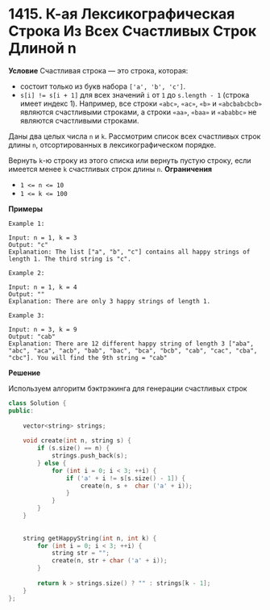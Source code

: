 # 1415. К-ая Лексикографическая Строка Из Всех Счастливых Строк Длиной n

**Условие**
Счастливая строка — это строка, которая:

- состоит только из букв набора `['a', 'b', 'c']`.
- `s[i] != s[i + 1]` для всех значений `i` от `1` до `s.length - 1` (строка имеет индекс 1).
Например, все строки `«abc»`, `«ac»`, `«b»` и `«abcbabcbcb»` являются счастливыми строками, а строки `«aa»`, `«baa»` и `«ababbc»` не являются счастливыми строками.

Даны два целых числа `n` и `k`. Рассмотрим список всех счастливых строк длины `n`, отсортированных в лексикографическом порядке.

Вернуть `k`-ю строку из этого списка или вернуть пустую строку, если имеется менее `k` счастливых строк длины `n`.
**Ограничения**
- `1 <= n <= 10`
- `1 <= k <= 100`


**Примеры**
```
Example 1:

Input: n = 1, k = 3
Output: "c"
Explanation: The list ["a", "b", "c"] contains all happy strings of length 1. The third string is "c".

Example 2:

Input: n = 1, k = 4
Output: ""
Explanation: There are only 3 happy strings of length 1.

Example 3:

Input: n = 3, k = 9
Output: "cab"
Explanation: There are 12 different happy string of length 3 ["aba", "abc", "aca", "acb", "bab", "bac", "bca", "bcb", "cab", "cac", "cba", "cbc"]. You will find the 9th string = "cab"
```


**Решение**

Используем алгоритм бэктрэкинга для генерации счастливых строк

```C++
class Solution {
public:
    
    vector<string> strings;
    
    void create(int n, string s) {
        if (s.size() == n) {
            strings.push_back(s);
        } else {
            for (int i = 0; i < 3; ++i) {
                if ('a' + i != s[s.size() - 1]) {
                    create(n, s +  char ('a' + i));
                }
            }
        }
    }
    
    
    string getHappyString(int n, int k) {
        for (int i = 0; i < 3; ++i) {
            string str = "";
            create(n, str + char ('a' + i));
        }
        
        return k > strings.size() ? "" : strings[k - 1];
    }
};
```






 


 


